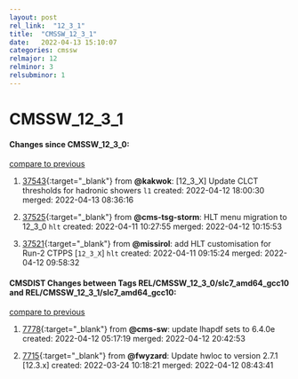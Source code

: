 ```yaml
---
layout: post
rel_link:  "12_3_1"
title:  "CMSSW_12_3_1"
date:   2022-04-13 15:10:07
categories: cmssw
relmajor: 12
relminor: 3
relsubminor: 1
---
```


# CMSSW_12_3_1
#### Changes since CMSSW_12_3_0:
[compare to previous](https://github.com/cms-sw/cmssw/compare/CMSSW_12_3_0...CMSSW_12_3_1)



1. [37543](http://github.com/cms-sw/cmssw/pull/37543){:target="_blank"}  from **@kakwok**: [12_3_X] Update CLCT thresholds for hadronic showers `l1` created: 2022-04-12 18:00:30 merged: 2022-04-13 08:36:16

2. [37525](http://github.com/cms-sw/cmssw/pull/37525){:target="_blank"}  from **@cms-tsg-storm**: HLT menu migration to 12_3_0 `hlt` created: 2022-04-11 10:27:55 merged: 2022-04-12 10:15:53

3. [37521](http://github.com/cms-sw/cmssw/pull/37521){:target="_blank"}  from **@missirol**: add HLT customisation for Run-2 CTPPS [`12_3_X`] `hlt` created: 2022-04-11 09:15:24 merged: 2022-04-12 09:58:32

#### CMSDIST Changes between Tags REL/CMSSW_12_3_0/slc7_amd64_gcc10 and REL/CMSSW_12_3_1/slc7_amd64_gcc10:
[compare to previous](https://github.com/cms-sw/cmsdist/compare/REL/CMSSW_12_3_0/slc7_amd64_gcc10...REL/CMSSW_12_3_1/slc7_amd64_gcc10)



1. [7778](http://github.com/cms-sw/cmsdist/pull/7778){:target="_blank"}  from **@cms-sw**: update lhapdf sets to 6.4.0e created: 2022-04-12 05:17:19 merged: 2022-04-12 20:42:53

2. [7715](http://github.com/cms-sw/cmsdist/pull/7715){:target="_blank"}  from **@fwyzard**: Update hwloc to version 2.7.1 [12.3.x] created: 2022-03-24 10:18:21 merged: 2022-04-12 08:43:41
